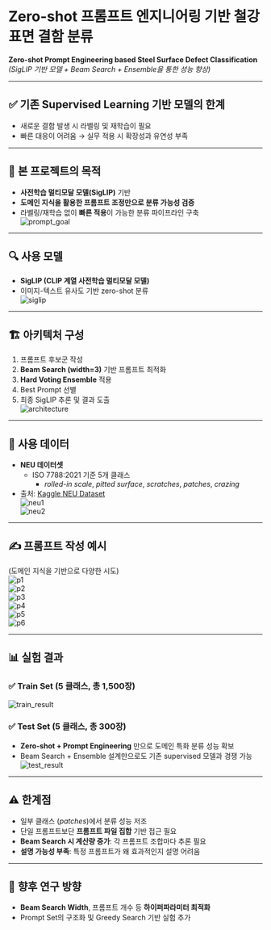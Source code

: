 # **Zero-shot 프롬프트 엔지니어링 기반 철강 표면 결함 분류**  
**Zero-shot Prompt Engineering based Steel Surface Defect Classification**  
*(SigLIP 기반 모델 + Beam Search + Ensemble을 통한 성능 향상)*

---

## ✅ 기존 Supervised Learning 기반 모델의 한계
- 새로운 결함 발생 시 라벨링 및 재학습이 필요  
- 빠른 대응이 어려움 → 실무 적용 시 확장성과 유연성 부족

---

## 🎯 본 프로젝트의 목적
- **사전학습 멀티모달 모델(SigLIP)** 기반  
- **도메인 지식을 활용한 프롬프트 조정만으로 분류 가능성 검증**  
- 라벨링/재학습 없이 **빠른 적용**이 가능한 분류 파이프라인 구축  
![prompt_goal](https://github.com/user-attachments/assets/2ed844b6-ed62-4e72-bb09-adc2e75ad8a6)

---

## 🔍 사용 모델
- **SigLIP (CLIP 계열 사전학습 멀티모달 모델)**  
- 이미지-텍스트 유사도 기반 zero-shot 분류  
![siglip](https://github.com/user-attachments/assets/4b3f0f31-b9e1-40a6-950c-3cf98e512b87)

---

## 🏗️ 아키텍처 구성
1. 프롬프트 후보군 작성  
2. **Beam Search (width=3)** 기반 프롬프트 최적화  
3. **Hard Voting Ensemble** 적용  
4. Best Prompt 선별  
5. 최종 SigLIP 추론 및 결과 도출  
![architecture](https://github.com/user-attachments/assets/3c281ae7-ef99-41f4-99d5-735c55988f56)

---

## 📂 사용 데이터
- **NEU 데이터셋**  
  - ISO 7788:2021 기준 5개 클래스  
    - *rolled-in scale*, *pitted surface*, *scratches*, *patches*, *crazing*  
- 출처: [Kaggle NEU Dataset](https://www.kaggle.com/datasets/kaustubhdikshit/neu-surface-defect-database)  
![neu1](https://github.com/user-attachments/assets/ac9141fa-5fff-4f25-859c-f77099f4f08b)  
![neu2](https://github.com/user-attachments/assets/8c400bd2-099e-46a0-a546-6d79db345b11)

---

## ✍️ 프롬프트 작성 예시
(도메인 지식을 기반으로 다양한 시도)  
![p1](https://github.com/user-attachments/assets/3541df2a-6c84-4bf7-ad03-2d1621ec657b)  
![p2](https://github.com/user-attachments/assets/b4dc6b16-6f61-4219-b763-abbf24c45418)  
![p3](https://github.com/user-attachments/assets/d1212746-62b3-4a22-81f0-ca820d3da341)  
![p4](https://github.com/user-attachments/assets/509f7130-a810-4c93-9478-6e7b46937a87)  
![p5](https://github.com/user-attachments/assets/e759491d-6e4f-4d2b-9f4f-ce35b66d97f9)  
![p6](https://github.com/user-attachments/assets/24470f60-7a1f-46fe-a01b-a4604099f40b)

---

## 📊 실험 결과

### ✅ Train Set (5 클래스, 총 1,500장)
![train_result](https://github.com/user-attachments/assets/ea7e801b-4dd8-4b71-a3a3-7e9fcb326f15)

### ✅ Test Set (5 클래스, 총 300장)
- **Zero-shot + Prompt Engineering** 만으로 도메인 특화 분류 성능 확보  
- Beam Search + Ensemble 설계만으로도 기존 supervised 모델과 경쟁 가능  
![test_result](https://github.com/user-attachments/assets/0e61f0dd-8b8f-4e85-ad95-b7840f4a6d2c)

---

## ⚠️ 한계점
- 일부 클래스 (*patches*)에서 분류 성능 저조  
- 단일 프롬프트보단 **프롬프트 파일 집합** 기반 접근 필요  
- **Beam Search 시 계산량 증가**: 각 프롬프트 조합마다 추론 필요  
- **설명 가능성 부족**: 특정 프롬프트가 왜 효과적인지 설명 어려움

---

## 🔬 향후 연구 방향
- **Beam Search Width**, 프롬프트 개수 등 **하이퍼파라미터 최적화**  
- Prompt Set의 구조화 및 Greedy Search 기반 실험 추가
